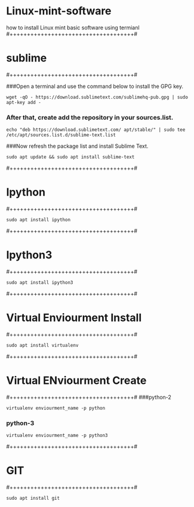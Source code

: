 # Linux-mint-software
how to install Linux mint basic software using termianl
#++++++++++++++++++++++++++++++++++++#
# sublime
#++++++++++++++++++++++++++++++++++++#

###Open a terminal and use the command below to install the GPG key.
```
wget -qO - https://download.sublimetext.com/sublimehq-pub.gpg | sudo apt-key add - 
```

### After that, create add the repository in your sources.list.
```
echo "deb https://download.sublimetext.com/ apt/stable/" | sudo tee /etc/apt/sources.list.d/sublime-text.list
```

###Now refresh the package list and install Sublime Text.
```
sudo apt update && sudo apt install sublime-text
```

#++++++++++++++++++++++++++++++++++++#
# Ipython
#++++++++++++++++++++++++++++++++++++#
```
sudo apt install ipython
```

#++++++++++++++++++++++++++++++++++++#
# Ipython3
#++++++++++++++++++++++++++++++++++++#
```
sudo apt install ipython3
```


#++++++++++++++++++++++++++++++++++++#
# Virtual Enviourment Install
#++++++++++++++++++++++++++++++++++++#
```
sudo apt install virtualenv
```

#++++++++++++++++++++++++++++++++++++#
# Virtual ENviourment Create
#++++++++++++++++++++++++++++++++++++#
###python-2
```
virtualenv enviourment_name -p python
```

### python-3
```
virtualenv enviourment_name -p python3
```

#++++++++++++++++++++++++++++++++++++#
# GIT
#++++++++++++++++++++++++++++++++++++#
```
sudo apt install git
```
